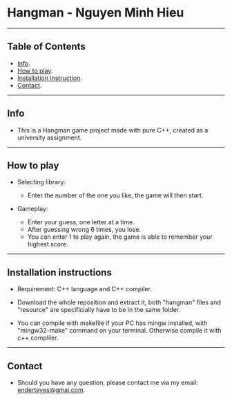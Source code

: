 # Hangman - Nguyen Minh Hieu

---

## Table of Contents

- [Info](#Info).
- [How to play](#How-to-play).
- [Installation Instruction](#Installation-Instruction).
- [Contact](#Contact).

---

## Info

- This is a Hangman game project made with pure C++, created as a university assignment.

---

## How to play

- Selecting library: 
    + Enter the number of the one you like, the game will then start.

- Gameplay:
    + Enter your guess, one letter at a time.
    + After guessing wrong 6 times, you lose.
    + You can enter 1 to play again, the game is able to remember your highest score.

---

## Installation instructions

- Requirement: C++ language and C++ compiler.

- Download the whole reposition and extract it, both "hangman" files and "resource" are specificially have to be in the same folder.

- You can compile with makefile if your PC has mingw installed, with "mingw32-make" command on your terminal. Otherwise compile it with c++ compliler.

---

## Contact

- Should you have any question, please contact me via my email: enderteyes@gmai.com.
